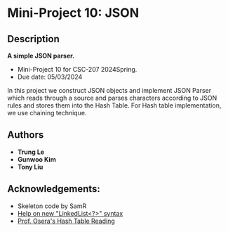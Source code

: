 Mini-Project 10: JSON
====================

## Description

**A simple JSON parser.**
- Mini-Project 10 for CSC-207 2024Spring.
- Due date: 05/03/2024

In this project we construct JSON objects and implement JSON Parser which reads through a source and parses characters according to JSON rules and stores them into the Hash Table. For Hash table implementation, we use chaining technique. 

## Authors

* **Trung Le**
* **Gunwoo Kim**
* **Tony Liu**

## Acknowledgements:

* Skeleton code by SamR
* [Help on new "LinkedList<?>" syntax](https://stackoverflow.com/questions/217065/cannot-create-an-array-of-linkedlists-in-java)
* [Prof. Osera's Hash Table Reading](https://rebelsky.cs.grinnell.edu/Courses/CSC207/osera/chap12.pdf)